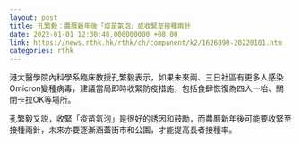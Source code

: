 ```yaml
---
layout: post
title: 孔繁毅：農曆新年後「疫苗氣泡」或收緊至接種兩針
date: 2022-01-01 12:30:48.000000000 +08:00
link: https://news.rthk.hk/rthk/ch/component/k2/1626890-20220101.htm
categories: rthk
---
```


港大醫學院內科學系臨床教授孔繁毅表示，如果未來兩、三日社區有更多人感染Omicron變種病毒，建議當局即時收緊防疫措施，包括食肆恢復為四人一枱、關閉卡拉OK等場所。

孔繁毅又説，收緊「疫苗氣泡」是很好的誘因和鼓勵，而農曆新年後可能要收緊至接種兩針，未來亦要逐漸涵蓋街市和公園，才能提高長者接種率。
